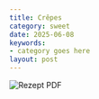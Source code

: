```yaml
---
title: Crêpes
category: sweet
date: 2025-06-08
keywords:
- category goes here
layout: post
---
```


![Rezept PDF]({{site.baseurl}}/assets/pdf/crepes.png)

